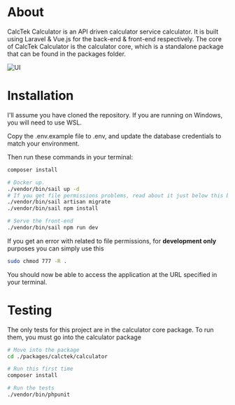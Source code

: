 # About
CalcTek Calculator is an API driven calculator service calculator. It is built using Laravel & Vue.js for the back-end & front-end respectively.
The core of CalcTek Calculator is the calculator core, which is a standalone package that can be found in the packages folder.

![UI](https://catmemes.zip/DjaQmj)
# Installation
I'll assume you have cloned the repository. If you are running on Windows, you will need to use WSL.

Copy the .env.example file to .env, and update the database credentials to match your environment.

Then run these commands in your terminal:
```bash
composer install

# Docker up.
./vendor/bin/sail up -d
# If you get file permissions problems, read about it just below this block
./vendor/bin/sail artisan migrate
./vendor/bin/sail npm install

# Serve the front-end
./vendor/bin/sail npm run dev
```

If you get an error with related to file permissions, for **development only** purposes you can simply use this
```bash
sudo chmod 777 -R .
```

You should now be able to access the application at the URL specified in your terminal.

# Testing
The only tests for this project are in the calculator core package. To run them, you must go into the calculator package
```bash
# Move into the package
cd ./packages/calctek/calculator

# Run this first time
composer install

# Run the tests
./vendor/bin/phpunit
```
